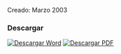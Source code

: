 
Creado: Marzo 2003

### Descargar

<a href="#"><img src="../imagenes/icono-word.png" alt="Descargar Word"></a> <a href="reglamento-formacion-comites-ciudadanos.pdf"><img src="../imagenes/icono-pdf.png" alt="Descargar PDF"></a>
